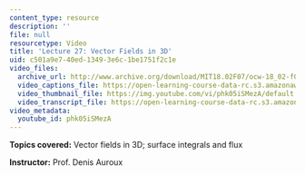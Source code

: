 ```yaml
---
content_type: resource
description: ''
file: null
resourcetype: Video
title: 'Lecture 27: Vector Fields in 3D'
uid: c501a9e7-40ed-1349-3e6c-1be1751f2c1e
video_files:
  archive_url: http://www.archive.org/download/MIT18.02F07/ocw-18_02-f07-lec27_300k.mp4
  video_captions_file: https://open-learning-course-data-rc.s3.amazonaws.com/18-02-multivariable-calculus-fall-2007/a5fd2b1a48c55983bedeb51b2aedb8f4_phk05iSMezA.vtt
  video_thumbnail_file: https://img.youtube.com/vi/phk05iSMezA/default.jpg
  video_transcript_file: https://open-learning-course-data-rc.s3.amazonaws.com/18-02-multivariable-calculus-fall-2007/1e8454840e4a5ba924294fb34ac4dda1_phk05iSMezA.pdf
video_metadata:
  youtube_id: phk05iSMezA
---
```


**Topics covered:** Vector fields in 3D; surface integrals and flux

**Instructor:** Prof. Denis Auroux
